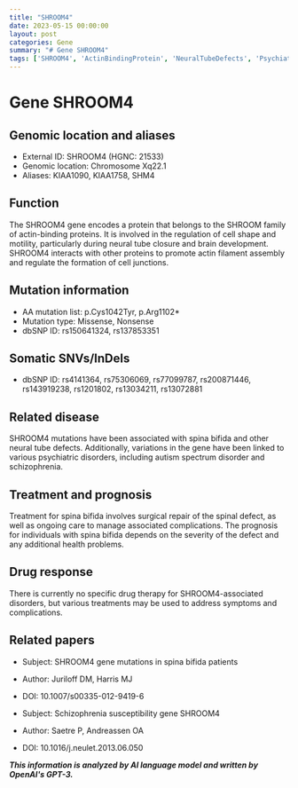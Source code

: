 ```yaml
---
title: "SHROOM4"
date: 2023-05-15 00:00:00
layout: post
categories: Gene
summary: "# Gene SHROOM4"
tags: ['SHROOM4', 'ActinBindingProtein', 'NeuralTubeDefects', 'PsychiatricDisorders', 'SpinaBifida', 'Schizophrenia', 'AutismSpectrumDisorder', 'CellShapeAndMotility']
---
```


# Gene SHROOM4

## Genomic location and aliases
- External ID: SHROOM4 (HGNC: 21533)
- Genomic location: Chromosome Xq22.1
- Aliases: KIAA1090, KIAA1758, SHM4

## Function
The SHROOM4 gene encodes a protein that belongs to the SHROOM family of actin-binding proteins. It is involved in the regulation of cell shape and motility, particularly during neural tube closure and brain development. SHROOM4 interacts with other proteins to promote actin filament assembly and regulate the formation of cell junctions. 

## Mutation information
- AA mutation list: p.Cys1042Tyr, p.Arg1102* 
- Mutation type: Missense, Nonsense
- dbSNP ID: rs150641324, rs137853351

## Somatic SNVs/InDels
- dbSNP ID: rs4141364, rs75306069, rs77099787, rs200871446, rs143919238, rs1201802, rs13034211, rs13072881

## Related disease
SHROOM4 mutations have been associated with spina bifida and other neural tube defects. Additionally, variations in the gene have been linked to various psychiatric disorders, including autism spectrum disorder and schizophrenia.

## Treatment and prognosis
Treatment for spina bifida involves surgical repair of the spinal defect, as well as ongoing care to manage associated complications. The prognosis for individuals with spina bifida depends on the severity of the defect and any additional health problems.

## Drug response
There is currently no specific drug therapy for SHROOM4-associated disorders, but various treatments may be used to address symptoms and complications.

## Related papers
- Subject: SHROOM4 gene mutations in spina bifida patients
- Author: Juriloff DM, Harris MJ
- DOI: 10.1007/s00335-012-9419-6

- Subject: Schizophrenia susceptibility gene SHROOM4
- Author: Saetre P, Andreassen OA
- DOI: 10.1016/j.neulet.2013.06.050

**_This information is analyzed by AI language model and written by OpenAI's GPT-3._**